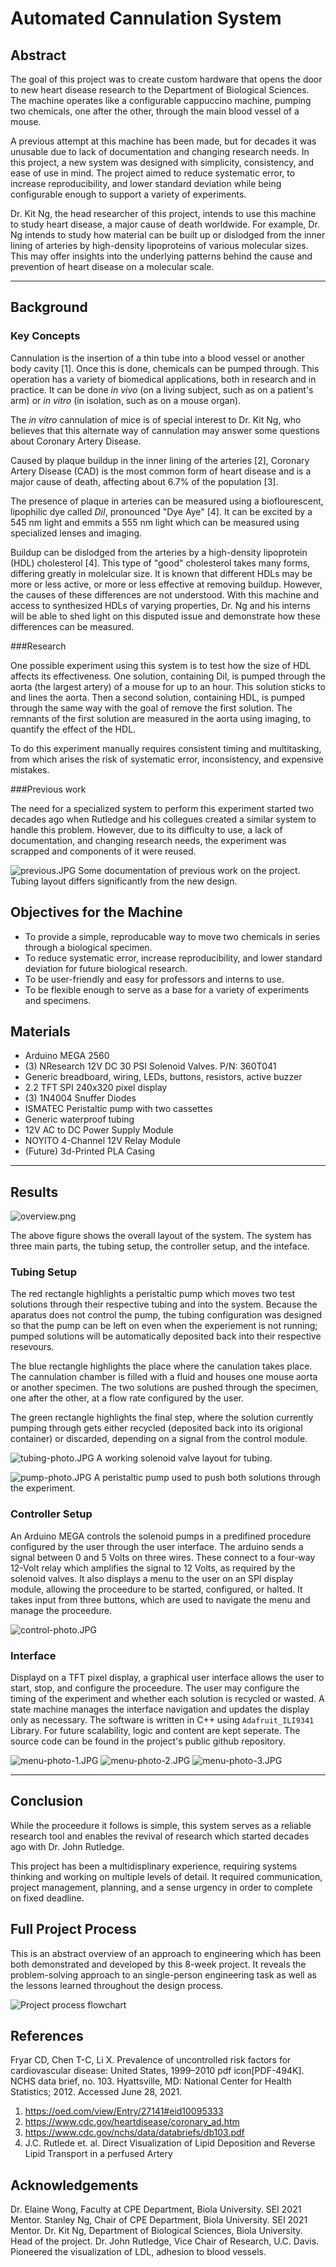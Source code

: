 # Automated Cannulation System

## Abstract

The goal of this project was to create custom hardware that opens the door to new heart disease research to the Department of Biological Sciences. The machine operates like a configurable cappuccino machine, pumping two chemicals, one after the other, through the main blood vessel of a mouse.

A previous attempt at this machine has been made, but for decades it was unusable due to lack of documentation and changing research needs. In this project, a new system was designed with simplicity, consistency, and ease of use in mind. The project aimed to reduce systematic error, to increase reproducibility, and lower standard deviation while being configurable enough to support a variety of experiments.

Dr. Kit Ng, the head researcher of this project, intends to use this machine to study heart disease, a major cause of death worldwide. For example, Dr. Ng intends to study how material can be built up or dislodged from the inner lining of arteries by high-density lipoproteins of various molecular sizes. This may offer insights into the underlying patterns behind the cause and prevention of heart disease on a molecular scale.

---

## Background

### Key Concepts

Cannulation is the insertion of a thin tube into a blood vessel or another body cavity [1]. Once this is done, chemicals can be pumped through. This operation has a variety of biomedical applications, both in research and in practice. It can be done *in vivo* (on a living subject, such as on a patient's arm) or *in vitro* (in isolation, such as on a mouse organ).

The *in vitro* cannulation of mice is of special interest to Dr. Kit Ng, who believes that this alternate way of cannulation may answer some questions about Coronary Artery Disease.

Caused by plaque buildup in the inner lining of the arteries [2], Coronary Artery Disease (CAD) is the most common form of heart disease and is a major cause of death, affecting about 6.7% of the population [3].

The presence of plaque in arteries can be measured using a bioflourescent, lipophilic dye called *DiI*, pronounced "Dye Aye" [4]. It can be excited by a 545 nm light and emmits a 555 nm light which can be measured using specialized lenses and imaging.

Buildup can be dislodged from the arteries by a high-density lipoprotein (HDL) cholesterol [4]. This type of "good" cholesterol takes many forms, differing greatly in molelcular size. It is known that different HDLs may be more or less active, or more or less effective at removing buildup. However, the causes of these differences are not understood. With this machine and access to synthesized HDLs of varying properties, Dr. Ng and his interns will be able to shed light on this disputed issue and demonstrate how these differences can be measured.

###Research

One possible experiment using this system is to test how the size of HDL affects its effectiveness. One solution, containing DiI, is pumped through the aorta (the largest artery) of a mouse for up to an hour. This solution sticks to and lines the aorta. Then a second solution, containing HDL, is pumped through the same way with the goal of remove the first solution. The remnants of the first solution are measured in the aorta using imaging, to quantify the effect of the HDL.

To do this experiment manually requires consistent timing and multitasking, from which arises the risk of systematic error, inconsistency, and expensive mistakes.

###Previous work

The need for a specialized system to perform this experiment started two decades ago when Rutledge and his collegues created a similar system to handle this problem. However, due to its difficulty to use, a lack of documentation, and changing research needs, the experiment was scrapped and components of it were reused.

![previous.JPG](images/previous.JPG)
Some documentation of previous work on the project. Tubing layout differs significantly from the new design.

## Objectives for the Machine

- To provide a simple, reproducable way to move two chemicals in series through a biological specimen.
- To reduce systematic error, increase reproducibility, and lower standard deviation for future biological research.
- To be user-friendly and easy for professors and interns to use.
- To be flexible enough to serve as a base for a variety of experiments and specimens.

## Materials

- Arduino MEGA 2560
- (3) NResearch 12V DC 30 PSI Solenoid Valves. P/N: 360T041
- Generic breadboard, wiring, LEDs, buttons, resistors, active buzzer
- 2.2 TFT SPI 240x320 pixel display
- (3) 1N4004 Snuffer Diodes
- ISMATEC Peristaltic pump with two cassettes
- Generic waterproof tubing
- 12V AC to DC Power Supply Module
- NOYITO 4-Channel 12V Relay Module
- (Future) 3d-Printed PLA Casing

---

## Results

![overview.png](images/overview.png)

The above figure shows the overall layout of the system. The system has three main parts, the tubing setup, the controller setup, and the inteface.

### Tubing Setup

The red rectangle highlights a peristaltic pump which moves two test solutions through their respective tubing and into the system. Because the aparatus does not control the pump, the tubing configuration was designed so that the pump can be left on even when the experiement is not running; pumped solutions will be automatically deposited back into their respective resevours.

The blue rectangle highlights the place where the canulation takes place. The cannulation chamber is filled with a fluid and houses one mouse aorta or another specimen. The two solutions are pushed through the specimen, one after the other, at a flow rate configured by the user.

The green rectangle highlights the final step, where the solution currently pumping through gets either recycled (deposited back into its origional container) or discarded, depending on a signal from the control module.

![tubing-photo.JPG](images/tubing-photo.JPG)
A working solenoid valve layout for tubing.

![pump-photo.JPG](images/pump-photo.JPG)
A peristaltic pump used to push both solutions through the experiment.

### Controller Setup

An Arduino MEGA controls the solenoid pumps in a predifined procedure configured by the user through the user interface. The arduino sends a signal between 0 and 5 Volts on three wires. These connect to a four-way 12-Volt relay which amplifies the signal to 12 Volts, as required by the solenoid valves. It also displays a menu to the user on an SPI display module, allowing the proceedure to be started, configured, or halted. It takes input from three buttons, which are used to navigate the menu and manage the proceedure.

![control-photo.JPG](images/control-photo.JPG)

### Interface

Displayd on a TFT pixel display, a graphical user interface allows the user to start, stop, and configure the proceedure. The user may configure the timing of the experiment and whether each solution is recycled or wasted. A state machine manages the interface navigation and updates the display only as necessary. The software is written in C++ using `Adafruit_ILI9341` Library. For future scalability, logic and content are kept seperate. The source code can be found in the project's public github repository.


![menu-photo-1.JPG](images/menu-photo-1.JPG)
![menu-photo-2.JPG](images/menu-photo-2.JPG)
![menu-photo-3.JPG](images/menu-photo-3.JPG)

---

## Conclusion

While the proceedure it follows is simple, this system serves as a reliable research tool and enables the revival of research which started decades ago with Dr. John Rutledge.

This project has been a multidisplinary experience, requiring systems thinking and working on multiple levels of detail. It required communication, project management, planning, and a sense urgency in order to complete on fixed deadline.


## Full Project Process

This is an abstract overview of an approach to engineering which has been both demonstrated and developed by this 8-week project. It reveals the problem-solving approach to an single-person engineering task as well as the lessons learned throughout the design process.

![Project process flowchart](images/project-process.png)



## References

Fryar CD, Chen T-C, Li X. Prevalence of uncontrolled risk factors for cardiovascular disease: United States, 1999–2010 pdf icon[PDF-494K]. NCHS data brief, no. 103. Hyattsville, MD: National Center for Health Statistics; 2012. Accessed June 28, 2021.

1. https://oed.com/view/Entry/27141#eid10095333
2. https://www.cdc.gov/heartdisease/coronary_ad.htm
3. https://www.cdc.gov/nchs/data/databriefs/db103.pdf
4. J.C. Rutlede et. al. Direct Visualization of Lipid Deposition and Reverse Lipid Transport in a perfused Artery

## Acknowledgements

Dr. Elaine Wong, Faculty at CPE Department, Biola University. SEI 2021 Mentor.
Stanley Ng, Chair of CPE Department, Biola University. SEI 2021 Mentor.
Dr. Kit Ng, Department of Biological Sciences, Biola University. Head of the project.
Dr. John Rutledge, Vice Chair of Research, U.C. Davis. Pioneered the visualization of LDL, adhesion to blood vessels.
